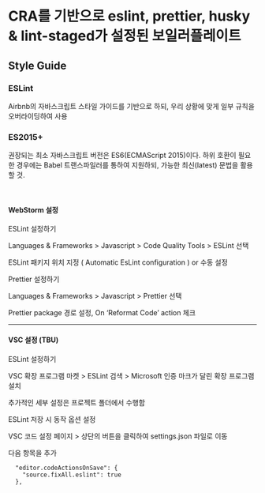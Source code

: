 # CRA를 기반으로 eslint, prettier, husky & lint-staged가 설정된 보일러플레이트

## Style Guide

### ESLint
Airbnb의 자바스크립트 스타일 가이드를 기반으로 하되, 우리 상황에 맞게 일부 규칙을 오버라이딩하여 사용  


### ES2015+
권장되는 최소 자바스크립트 버전은 ES6(ECMAScript 2015)이다. 하위 호환이 필요한 경우에는 Babel 트랜스파일러를 통하여 지원하되, 가능한 최신(latest) 문법을 활용할 것.


<br>


#### WebStorm 설정

ESLint 설정하기

Languages & Frameworks > Javascript > Code Quality Tools > ESLint 선택

ESLint 패키지 위치 지정 ( Automatic EsLint configuration ) or 수동 설정



Prettier 설정하기

Languages & Frameworks > Javascript > Prettier 선택

Prettier package 경로 설정,  On ‘Reformat Code’ action 체크

---
#### VSC 설정 (TBU)

ESLint 설정하기

VSC 확장 프로그램 마켓 > ESLint 검색 > Microsoft 인증 마크가 달린 확장 프로그램 설치

추가적인 세부 설정은 프로젝트 폴더에서 수행함

ESLint 저장 시 동작 옵션 설정

VSC 코드 설정 페이지 > 상단의 버튼을 클릭하여 settings.json 파일로 이동

다음 항목을 추가
```
  "editor.codeActionsOnSave": {
    "source.fixAll.eslint": true
  },
```

